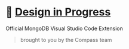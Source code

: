 # :construction: [Design in Progress](https://github.com/mongodb-js/vscode/pull/1) 

Official MongoDB Visual Studio Code Extension

> brought to you by the Compass team
